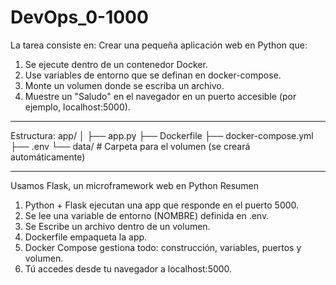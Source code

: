 # DevOps_0-1000
La tarea consiste en:
Crear una pequeña aplicación web en Python que:
1.	Se ejecute dentro de un contenedor Docker.
2.	Use variables de entorno que se definan en docker-compose.
3.	Monte un volumen donde se escriba un archivo.
4.	Muestre un "Saludo" en el navegador en un puerto accesible (por ejemplo, localhost:5000).
________________________________________
Estructura:
app/
│
├── app.py
├── Dockerfile
├── docker-compose.yml
├── .env
└── data/             # Carpeta para el volumen (se creará automáticamente)
________________________________________
Usamos 
Flask, un microframework web en Python
Resumen 
1.	Python + Flask ejecutan una app que responde en el puerto 5000.
2.	Se lee una variable de entorno (NOMBRE) definida en .env.
3.	Se Escribe un archivo dentro de un volumen.
4.	Dockerfile empaqueta la app.
5.	Docker Compose gestiona todo: construcción, variables, puertos y volumen.
6.	Tú accedes desde tu navegador a localhost:5000.
